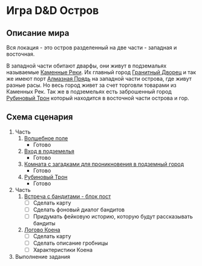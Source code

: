 # Игра D&D Остров

## Описание мира
Вся локация - это остров разделенный на две части - западная и восточная.

В западной части обитают дварфы, они живут в подземальях называемые [Каменные Реки](/stone-rivers/index.md).
Их главный город [Гранитный Дворец](/granite-palace/index.md)
и так же имеют порт [Алмазная Прядь](/diamond-strand/index.md) на западной части острова, где живут разные расы.
Но весь город живет за счет торговли товарами из Каменных Рек.
Так же в подземельях есть заброшенный город [Рубиновый Трон](/4_ruby-throne/index.md) который находится в восточной части острова и гор.

## Схема сценария
1. Часть
   1. [Волшебное поле](/1_magic-area/index.md)
      * Готово
   2. [Вход в подземелья](/2_dungeon-entrance/index.md)
      * Готово
   3. [Комната с загадками для проникновения в подземный город](/3_city-hall/index.md)
      * Готово
   4. [Рубиновый Трон](/4_ruby-throne/index.md)
      * Готово
2. Часть
   1. [Встреча с бандитами - блок пост](/5_block-post/index.md)
      * [ ] Сделать карту
      * [ ] Сделать фоновый диалог бандитов
      * [ ] Придумать фейковую историю, которую будут рассказывать бандиты
   2. [Логово Коена](./6_tomb-gate/index.md)
      * [ ] Сделать карту
      * [ ] Сделать описание гробницы
      * [ ] Характеристики Коена
3. Выполнение задания
